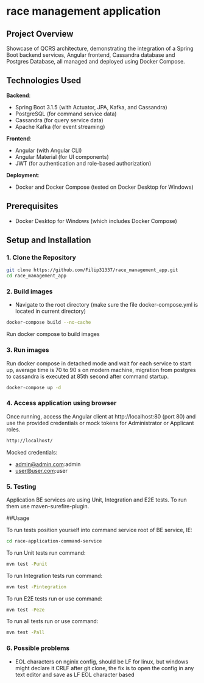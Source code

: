 # race management application

## Project Overview

Showcase of QCRS architecture, demonstrating the integration of a Spring Boot backend services, Angular frontend, 
Cassandra database and Postgres Database, all managed and deployed using Docker Compose.

## Technologies Used

**Backend**:
- Spring Boot 3.1.5 (with Actuator, JPA, Kafka, and Cassandra) 
- PostgreSQL (for command service data) 
- Cassandra (for query service data) 
- Apache Kafka (for event streaming) 

**Frontend**:
- Angular (with Angular CLI) 
- Angular Material (for UI components) 
- JWT (for authentication and role-based authorization) 

**Deployment**:
- Docker and Docker Compose (tested on Docker Desktop for Windows)

## Prerequisites

- Docker Desktop for Windows (which includes Docker Compose)

## Setup and Installation

### 1. Clone the Repository

```bash
git clone https://github.com/Filip31337/race_management_app.git
cd race_management_app
```

### 2. Build images
- Navigate to the root directory (make sure the file docker-compose.yml is located in current directory)
```bash
docker-compose build --no-cache
```
Run docker compose to build images

### 3. Run images
Run docker compose in detached mode and wait for each service to start up, average time is 70 to 90 s on 
modern machine, migration from postgres to cassandra is executed at 85th second after command startup.

```bash
docker-compose up -d
```

### 4. Access application using browser
Once running, access the Angular client at http://localhost:80 (port 80) and use the provided credentials or 
mock tokens for Administrator or Applicant roles.
```bash
http://localhost/
```

Mocked credentials:
- admin@admin.com:admin
- user@user.com:user

### 5. Testing
Application BE services are using Unit, Integration and E2E tests. To run them use maven-surefire-plugin.

##Usage

To run tests position yourself into command service root of BE service, IE:

```bash
cd race-application-command-service
```

To run Unit tests run command:

```bash
mvn test -Punit
```

To run Integration tests run command:

```bash
mvn test -Pintegration
```

To run E2E tests run or use command:

```bash
mvn test -Pe2e
```

To run all tests run or use command:

```bash
mvn test -Pall
```

### 6. Possible problems
- EOL characters on nginix config, should be LF for linux, but windows might declare it CRLF after git clone, the fix is to open the config in any text editor and save as LF EOL character based